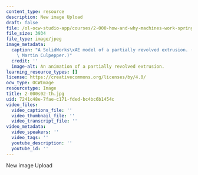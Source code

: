 ```yaml
---
content_type: resource
description: New image Upload
draft: false
file: /ol-ocw-studio-app/courses/2-000-how-and-why-machines-work-spring-2002/7241c48e7faec171fdedbc4bc6b1454c_2-000s02-th.jpg
file_size: 3934
file_type: image/jpeg
image_metadata:
  caption: "A SolidWorks\xAE model of a partially revolved extrusion. (Image by Prof.\
    \ Martin Culpepper.)"
  credit: ''
  image-alt: An animation of a partially revolved extrusion.
learning_resource_types: []
license: https://creativecommons.org/licenses/by/4.0/
ocw_type: OCWImage
resourcetype: Image
title: 2-000s02-th.jpg
uid: 7241c48e-7fae-c171-fded-bc4bc6b1454c
video_files:
  video_captions_file: ''
  video_thumbnail_file: ''
  video_transcript_file: ''
video_metadata:
  video_speakers: ''
  video_tags: ''
  youtube_description: ''
  youtube_id: ''
---
```

New image Upload